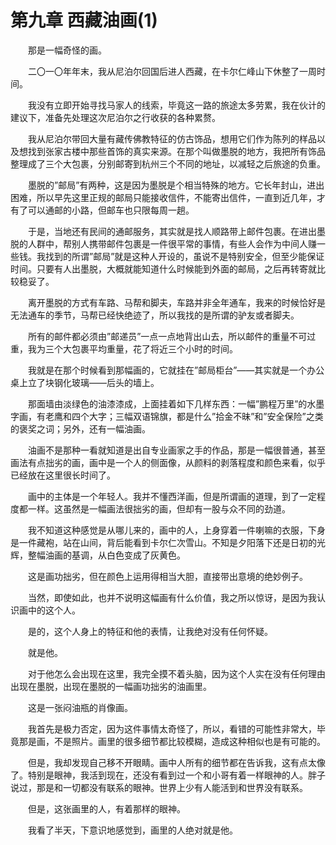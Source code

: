 # 第九章 西藏油画(1)


　　那是一幅奇怪的画。

　　二〇一〇年年末，我从尼泊尔回国后进人西藏，在卡尔仁峰山下休整了一周时间。

　　我没有立即开始寻找马家人的线索，毕竟这一路的旅途太多劳累，我在伙计的建议下，准备先处理这次尼泊尔之行收获的各种累赘。

　　我从尼泊尔带回大量有藏传佛教特征的仿古饰品，想用它们作为陈列的样品以及想找到张家古楼中那些首饰的真实来源。在那个叫做墨脱的地方，我把所有饰品整理成了三个大包裹，分别邮寄到杭州三个不同的地址，以减轻之后旅途的负重。

　　墨脱的”邮局”有两种，这是因为墨脱是个相当特殊的地方。它长年封山，进出困难，所以早先这里正规的邮局只能接收信件，不能寄出信件，一直到近几年，才有了可以通邮的小路，但邮车也只限每周一趟。

　　于是，当地还有民间的通邮服务，其实就是找人顺路带上邮件包裹。在进出墨脱的人群中，帮别人携带邮件包裹是一件很平常的事情，有些人会作为中间人赚一些钱。我找到的所谓”邮局”就是这种人开设的，虽说不是特别安全，但至少能保证时间。只要有人出墨脱，大概就能知道什么时候能到外面的邮局，之后再转寄就比较稳妥了。

　　离开墨脱的方式有车路、马帮和脚夫，车路并非全年通车，我来的时候恰好是无法通车的季节，马帮已经快绝迹了，所以我找的是所谓的驴友或者脚夫。

　　所有的邮件都必须由”邮递员”一点一点地背出山去，所以邮件的重量不可过重，我为三个大包裹平均重量，花了将近三个小时的时间。

　　我就是在那个时候看到那幅画的，它就挂在”邮局柜台”——其实就是一个办公桌上立了块钢化玻璃——后头的墙上。

　　那面墙由淡绿色的油漆漆成，上面挂着如下几样东西：一幅”鹏程万里”的水墨字画，有老鹰和四个大字；三幅双语锦旗，都是什么”拾金不昧”和”安全保险”之类的褒奖之词；另外，还有一幅油画。

　　油画不是那种一看就知道是出自专业画家之手的作品，那是一幅很普通，甚至画法有点拙劣的画，画中是一个人的侧面像，从颜料的剥落程度和颜色来看，似乎已经放在这里很长时间了。

　　画中的主体是一个年轻人。我并不懂西洋画，但是所谓画的道理，到了一定程度都一样。这虽然是一幅画法很拙劣的画，但却有一股与众不同的劲道。

　　我不知道这种感觉是从哪儿来的，画中的人，上身穿着一件喇嘛的衣服，下身是一件藏袍，站在山间，背后能看到卡尔仁次雪山。不知是夕阳落下还是日初的光辉，整幅油画的基调，从白色变成了灰黄色。

　　这是画功拙劣，但在颜色上运用得相当大胆，直接带出意境的绝妙例子。

　　当然，即使如此，也并不说明这幅画有什么价值，我之所以惊讶，是因为我认识画中的这个人。

　　是的，这个人身上的特征和他的表情，让我绝对没有任何怀疑。

　　就是他。

　　对于他怎么会出现在这里，我完全摸不着头脑，因为这个人实在没有任何理由出现在墨脱，出现在墨脱的一幅画功拙劣的油画里。

　　这是一张闷油瓶的肖像画。

　　我首先是极力否定，因为这件事情太奇怪了，所以，看错的可能性非常大，毕竟那是画，不是照片。画里的很多细节都比较模糊，造成这种相似也是有可能的。

　　但是，我却发现自己移不开眼睛。画中人所有的细节都在告诉我，这有点太像了。特别是眼神，我活到现在，还没有看到过一个和小哥有着一样眼神的人。胖子说过，那是和一切都没有联系的眼神。世界上少有人能活到和世界没有联系。

　　但是，这张画里的人，有着那样的眼神。

　　我看了半天，下意识地感觉到，画里的人绝对就是他。

